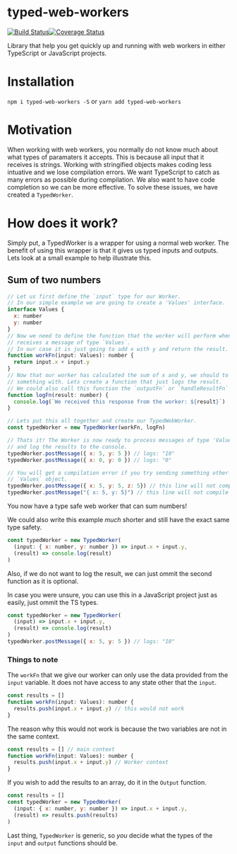 # typed-web-workers
[![Build Status](https://travis-ci.org/AndersCan/typed-web-workers.svg?branch=master)](https://travis-ci.org/AndersCan/typed-web-workers)[![Coverage Status](https://coveralls.io/repos/github/AndersCan/typed-web-workers/badge.svg?branch=master)](https://coveralls.io/github/AndersCan/typed-web-workers?branch=master)

Library that help you get quickly up and running with web workers in either TypeScript or JavaScript projects.

# Installation
`npm i typed-web-workers -S` or `yarn add typed-web-workers`

# Motivation
When working with web workers, you normally do not know much about what types of paramaters it accepts. This is because all input that it receives is strings. Working with stringified objects makes coding less intuative and we lose compilation errors. We want TypeScript to catch as many errors as possible during compilation. We also want to have code completion so we can be more effective. To solve these issues, we have created a `TypedWorker`.

# How does it work?
Simply put, a TypedWorker is a wrapper for using a normal web worker. The benefit of using this wrapper is that it gives us typed inputs and outputs. Lets look at a small example to help illustrate this.

## Sum of two numbers
```javascript
// Let us first define the `input` type for our Worker.
// In our simple example we are going to create a 'Values' interface.
interface Values {
  x: number
  y: number
}
// Now we need to define the function that the worker will perform when it
// receives a message of type `Values`.
// In our case it is just going to add x with y and return the result.
function workFn(input: Values): number {
  return input.x + input.y
}
// Now that our worker has calculated the sum of x and y, we should to do
// something with. Lets create a function that just logs the result.
// We could also call this function the `outputFn` or `handleResultFn`
function logFn(result: number) {
  console.log(`We received this response from the worker: ${result}`)
}

// Lets put this all together and create our TypedWebWorker.
const typedWorker = new TypedWorker(workFn, logFn)

// Thats it! The Worker is now ready to process messages of type 'Values'
// and log the results to the console.
typedWorker.postMessage({ x: 5, y: 5 }) // logs: "10"
typedWorker.postMessage({ x: 0, y: 0 }) // logs: "0"

// You will get a compilation error if you try sending something other than a
// `Values` object.
typedWorker.postMessage({ x: 5, y: 5, z: 5}) // this line will not compile
typedWorker.postMessage("{ x: 5, y: 5}") // this line will not compile

```
You now have a type safe web worker that can sum numbers!

We could also write this example *much* shorter and still have the exact same type safety.
```javascript
const typedWorker = new TypedWorker(
  (input: { x: number, y: number }) => input.x + input.y,
  (result) => console.log(result)
)
```
Also, if we do not want to log the result, we can just ommit the second function as it is optional.

In case you were unsure, you can use this in a JavaScript project just as easily, just ommit the TS types.
```javascript
const typedWorker = new TypedWorker(
  (input) => input.x + input.y,
  (result) => console.log(result)
)
typedWorker.postMessage({ x: 5, y: 5 }) // logs: "10"

```
### Things to note
The `workFn` that we give our worker can only use the data provided from the `input` variable.
It does not have access to any state other that the `input`.
```javascript
const results = []
function workFn(input: Values): number {
  results.push(input.x + input.y) // this would not work
}
```
The reason why this would not work is because the two variables are not in the same context.
```javascript
const results = [] // main context
function workFn(input: Values): number {
  results.push(input.x + input.y) // Worker context
}
```
If you wish to add the results to an array, do it in the `Output` function.
```javascript
const results = []
const typedWorker = new TypedWorker(
  (input: { x: number, y: number }) => input.x + input.y,
  (result) => results.push(results)
)
```
Last thing, `TypedWorker` is generic, so *you* decide what the types of the `input` and `output` functions should be.
